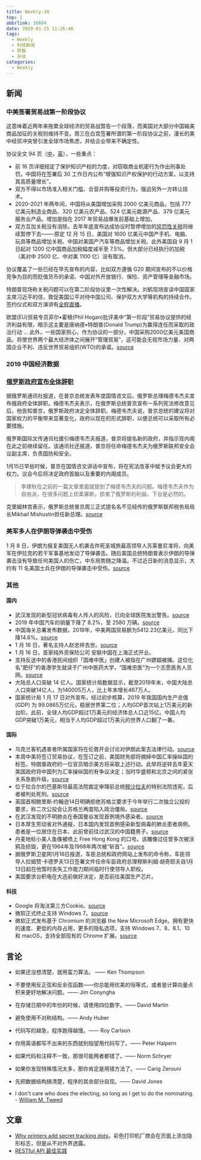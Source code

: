 ```yaml
---
title: Weekly-30
top: 1
abbrlink: 16684
date: 2020-01-15 11:26:40
tags:
  - Weekly
  - 科技新闻
  - 转载
  - 杂谈
categories:
  - Weekly
---
```


## 新闻

### 中美签署贸易战第一阶段协议

这意味着近两年来拖累全球经济的贸易战暂告一个段落，而美国对大部分中国输美商品加征的关税则维持不变。周三在白宫签署所谓的第一阶段协议之前，漫长的美中经贸冲突曾引发全球市场焦虑，并给企业带来不确定性。

协议全文 94 页（[中](http://103.78.124.74:81/2Q2W191F46ABF384979D28B01DEDE17C6AF9E671666B_unknown_4F327C5A68A8BAAC21C97C814446427060F434D5_4/images.mofcom.gov.cn/www/202001/20200116104122611.pdf)，[英](https://assets.bwbx.io/documents/users/iqjWHBFdfxIU/rVaHxDBUtdew/v0)），一些重点：

- 前 16 页详细规定了保护知识产权的力度，对窃取商业机密行为作出刑事处罚。中国将在签署后 30 工作日内公布“增强知识产权保护的行动方案，以支持其高质量增长”。
- 双方不得以市场准入相关门槛、合营并购等投资行为，强迫另外一方转让技术。
- 2020-2021 年两年间，中国将从美国增加采购 2000 亿美元商品，包括 777 亿美元制造业商品、320 亿美元农产品、524 亿美元能源产品、379 亿美元服务业产品。增加是指在 2017 年贸易战爆发前基础上增加。
- 双方互加关税没有消除。去年年底宣布达成协议时暂停增加的[惩罚性关税](https://www.qdaily.com/articles/64246.html)将继续暂停下去——-原定 12 月 15 日，美国对 1600 亿美元中国产手机、电脑、玩具等商品增加关税、中国对美国产汽车等商品增加关税。此外美国自 9 月 1 日起对 1200 亿中国商品加税幅度减半至 7.5%。但大部分已经执行的加税（美对中 2500 亿、中对美 1100 亿）没有取消。

协议覆盖了一些已经在早先宣布的内容，比如双方遵循 G20 期间宣布的不以价格竞争为目的而贬值货币的承诺、中国对外开放银行、保险、资产管理等金融市场。

特朗普现场称关税问题可以在第二阶段协议里一次性解决。刘鹤现场宣读中国国家主席习近平的信，敦促美国公平对待中国公司、保护双方大学等机构的持续合作。签约仪式和双方演讲有[全程直播](https://www.youtube.com/watch?v=3jA4rgUHgqA)。

欧盟(EU)贸易专员菲尔•霍根(Phil Hogan)批评美中“第一阶段”贸易协议提供的经济利益有限，暗示这主要是唐纳德•特朗普(Donald Trump)为赢得连任而采取的政治行动 ... 此外，一些国家担心，作为协议的一部分，中国采购2000亿美元美国商品，将使世界两个最大经济体之间展开“管理贸易”，这可能会无视市场力量、对两国企业不利、违反世界贸易组织(WTO)的承诺。[source](http://www.ftchinese.com/story/001085983)

### 2019 中国经济数据

### [俄罗斯政府宣布全体辞职](https://www.dw.com/zh/%E4%BF%84%E6%94%BF%E5%BA%9C%E5%AE%A3%E5%B8%83%E5%85%A8%E4%BD%93%E8%BE%9E%E8%81%8C/a-52013402)

据俄罗斯通讯社报道，在普京总统发表年度国情咨文后，俄罗斯总理梅德韦杰夫宣布俄政府全体辞职。梅德韦杰夫表示，在俄罗斯总统普京宣布一系列宪法修改意见后，他告知普京，俄罗斯政府决定全体辞职。梅德韦杰夫说，普京总统的建议将对国家权力的平衡带来显著变化，政府以现在的形式辞职，以便总统可以采取所有必要措施。

俄罗斯国际文传通讯社援引梅德韦杰夫报道，普京将提名新的政府，并指示现内阁在此之前继续留任。该通讯社还报道，普京将任命梅德韦杰夫为俄罗斯联邦安全会议副主席，负责国防和安全。

1月15日早些时候，普京在国情咨文讲话中宣布，将在宪法改革中赋予议会更大的权力。议会今后将决定政府首脑以及重要的内阁成员。

> 李建秋在之前的一篇文章里面就提到了梅德韦杰夫的问题。梅德韦杰夫作为自由派，在很多问题上优柔寡断，损害了俄罗斯的利益，下台是必然的。

克里姆林宫表示，俄罗斯总统普京周三正式提名名不见经传的俄罗斯联邦税务局局长Mikhail Mishustin担任新总理。[source](https://cn.reuters.com/article/russia-putin-mishustin-new-pm-0115-idCNKBS1ZE30K?feedType=RSS&feedName=CNTopGenNews)

### 美军多人在伊朗导弹袭击中受伤

1 月 8 日，伊朗为报复美国无人机袭击炸死圣城旅最高领导人苏莱曼尼准将，向美军在伊拉克的若干军事基地发动了导弹袭击。随后美国总统特朗普表示伊朗的导弹袭击没有导致任何美国人的伤亡，中东局势随之降温。不过近日新的消息显示，大约有 11 名美国士兵在伊朗的导弹袭击中受伤。[source](https://www.reuters.com/article/us-iraq-security-usa-casualties/eleven-u-s-troops-injured-in-jan-8-iran-missile-attack-in-iraq-idUSKBN1ZG0AX)

### 其他

#### 国内

- 武汉发现的新型冠状病毒有人传人的风险，已向全球医院发出警告。[source](https://cn.reuters.com/article/china-health-concern-who-0114-tues-idCNKBS1ZE01J?feedType=RSS&feedName=CNTopGenNews)
- 2019 年中国汽车的销量下降了 8.2%，至 2580 万辆。[source](http://www.ftchinese.com/story/001085908)
- 中国海关总署发布数据，2019年，中美两国贸易额为5412.23亿美元，同比下降14.6%。[source](http://sputniknews.cn/economics/202001141030443429/)
- 1 月 16 日，著名主持人赵忠祥去世。[source](https://www.zhihu.com/question/366508914)
- 1 月 16 日，首家纯外资保险公司 安联中国在上海正式开业。
- 支持反送中的香港民间组织「国难中医」创建人被指在广州嫖娼被捕。这位化名”肥仔“的香港学生就读于广州中医药大学，“国难忠医”为一个志愿医务人员网。[source](https://www.dw.com/zh/香港-国难忠医-创建人被指在广州嫖娼被捕/a-52031133?maca=chi-rss-chi-all-1127-rdf)
- 大陆总人口突破 14 亿人。国家统计局数据显示，截至2019年末，中国大陆总人口突破14亿人，为140005万人，比上年末增长467万人。
- 国家统计局 1 月 17 日对外宣布，经过初步核算，2019 年我国国内生产总值 (GDP) 为 99.0865万亿元，稳居世界第二位；人均GDP首次站上1万美元的新台阶。此前，全球人均GDP超过1万美元的经济体总人口近15亿。中国人均GDP突破1万美元，相当于人均GDP超过1万美元的世界人口翻了一番。

#### 国际

- 乌克兰客机遇害者所属国家将在伦敦开会讨论对伊朗此案去法律行动。[source](https://cn.reuters.com/article/iran-crash-ukraine-exclusive-0113-mon-idCNKBS1ZD015?feedType=RSS&feedName=CNTopGenNews)
- 本周中美将签订贸易协议，在签订之前，美国财务部将摘掉中国汇率操纵国的标签。特朗普政府的一位官员暗示美方将采取上述行动。此举将逆转去年夏天美国政府将中国列为汇率操纵国的有争议决定；当时华盛顿和北京之间的紧张关系急剧升级。[source](http://www.ftchinese.com/story/001085909)
- 位于拉合尔的巴基斯坦最高法院裁定审理前总统[穆沙拉夫](https://zh.wikipedia.org/zh-hans/%E4%BD%A9%E5%B0%94%E9%9F%A6%E5%85%B9%C2%B7%E7%A9%86%E6%B2%99%E6%8B%89%E5%A4%AB)的特别法院违宪，后者被判处死刑。[source](http://sputniknews.cn/politics/202001141030442655/)
- 英国首相鲍里斯·约翰逊14日明确拒绝苏格兰要求于今年举行二次独立公投的要求，称二次公投会让苏格兰再度陷入政治僵局。[source](http://www.bjd.com.cn/a/202001/15/WS5e1e8937e4b0e6e583938c98.html)
- 在武汉发现的不明肺炎在泰国曼谷发现首例境外感染者。[source](http://www.bbc.com/zhongwen/simp/world-51116985)
- 日本厚生劳动省对外通报，日本国内发现首例感染新型病毒的肺炎患者病例。患者是一位居住在日本、此前曾前往过武汉的中国籍男子。[source](https://www.dw.com/zh/日本现首例新型冠状病毒肺炎/a-52020515?maca=chi-rss-chi-all-1127-rdf)
- 丹麦地标小美人鱼像被喷上 Free Hong Kong 的口号。该雕像过往曾多次被涂鸦及损毁，更在1964年及1998年两次被“斩首”。[source](http://www.bbc.com/zhongwen/simp/world-51116225)
- 据俄罗斯卫星网1月16日报道，车臣总统和政府网站上发布的命令称，车臣领导人拉姆赞·卡德罗夫13日签署文件任命车臣政府总理穆斯利姆·胡奇耶夫自1月13日起在他暂时丧失工作能力期间临时行使领导人职权。
- 美国要求台积电在大选前做好决定，是否前往美国生产芯片。

#### 科技

- Google 将淘汰第三方Cookie。[source](http://www.ftchinese.com/story/001085945)
- 微软正式终止支持 Windows 7。[source](https://www.williamlong.info/archives/5949.html)
- 微软正式发布基于 Chromium 的浏览器 the New Microsoft Edge。拥有更快的速度、更低的内存占用，更多的隐私选项，支持 Windows 7、8、8.1、10 和 macOS，支持全部现有的 Chrome 扩展。[source](https://www.appinn.com/the-new-microsoft-edge-base-chromium/)

## 言论

- 如果还没想清楚，就用蛮力算法。 —— Ken Thompson
- 不要使用反正弦和反余弦函数——你总能用优美的恒等式，或者是计算向量点积来更好地解决问题。—— Jim Conyngha
- 在存储日期中的年份的时候，请使用四位数字。—— David Martin
- 避免使用不对称结构。—— Andy Huber
- 代码写的越急，程序跑得越慢。—— Roy Carlson
- 你用英语都写不出来的东西就别指望用代码写了。—— Peter Halpern
- 如果代码和注释不一致，那很可能两者都错了。—— Norm Schryer
- 如果你发现特殊情况太多，那你肯定是用错方法了。—— Carig Zerouni
- 先把数据结构搞清楚，程序的其余部分自现。—— David Jones

- I don't care who does the electing, so long as I get to do the nominating. - [William M. Tweed](https://en.wikiquote.org/wiki/William_M._Tweed)

## 文章

- [Why printers add secret tracking dots](https://www.bbc.com/future/article/20170607-why-printers-add-secret-tracking-dots)。彩色打印机厂商会在页面上添加隐形标志，但是从不对外界透露。
- [RESTful API 最佳实践](https://www.vinaysahni.com/best-practices-for-a-pragmatic-restful-api)